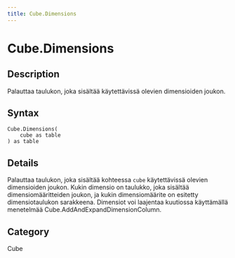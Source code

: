 ```yaml
---
title: Cube.Dimensions
---
```


# Cube.Dimensions


## Description

Palauttaa taulukon, joka sisältää käytettävissä olevien dimensioiden joukon.


## Syntax

```powerquery
Cube.Dimensions(
    cube as table
) as table
```


## Details

Palauttaa taulukon, joka sisältää kohteessa <code>cube</code> käytettävissä olevien dimensioiden joukon. Kukin dimensio on taulukko, joka sisältää dimensiomääritteiden joukon, ja kukin dimensiomäärite on esitetty dimensiotaulukon sarakkeena. Dimensiot voi laajentaa kuutiossa käyttämällä menetelmää Cube.AddAndExpandDimensionColumn. 



## Category
Cube
